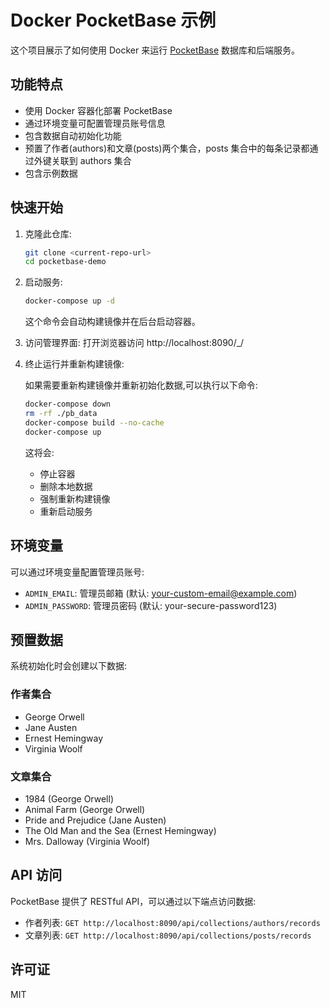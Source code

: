 # Docker PocketBase 示例

这个项目展示了如何使用 Docker 来运行 [PocketBase](https://pocketbase.io/) 数据库和后端服务。

## 功能特点

- 使用 Docker 容器化部署 PocketBase
- 通过环境变量可配置管理员账号信息
- 包含数据自动初始化功能
- 预置了作者(authors)和文章(posts)两个集合，posts 集合中的每条记录都通过外键关联到 authors 集合
- 包含示例数据

## 快速开始

1. 克隆此仓库:

   ```bash
   git clone <current-repo-url>
   cd pocketbase-demo
   ```

2. 启动服务:

   ```bash
   docker-compose up -d
   ```

   这个命令会自动构建镜像并在后台启动容器。

3. 访问管理界面:
   打开浏览器访问 http://localhost:8090/\_/

4. 终止运行并重新构建镜像:

   如果需要重新构建镜像并重新初始化数据,可以执行以下命令:

   ```bash
   docker-compose down
   rm -rf ./pb_data
   docker-compose build --no-cache
   docker-compose up
   ```

   这将会:

   - 停止容器
   - 删除本地数据
   - 强制重新构建镜像
   - 重新启动服务

## 环境变量

可以通过环境变量配置管理员账号:

- `ADMIN_EMAIL`: 管理员邮箱 (默认: your-custom-email@example.com)
- `ADMIN_PASSWORD`: 管理员密码 (默认: your-secure-password123)

## 预置数据

系统初始化时会创建以下数据:

### 作者集合

- George Orwell
- Jane Austen
- Ernest Hemingway
- Virginia Woolf

### 文章集合

- 1984 (George Orwell)
- Animal Farm (George Orwell)
- Pride and Prejudice (Jane Austen)
- The Old Man and the Sea (Ernest Hemingway)
- Mrs. Dalloway (Virginia Woolf)

## API 访问

PocketBase 提供了 RESTful API，可以通过以下端点访问数据:

- 作者列表: `GET http://localhost:8090/api/collections/authors/records`
- 文章列表: `GET http://localhost:8090/api/collections/posts/records`

## 许可证

MIT

